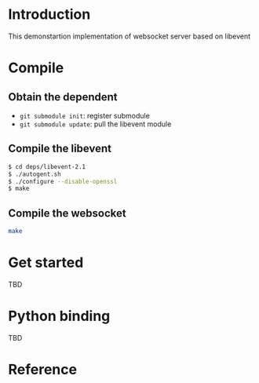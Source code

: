 # Introduction
This demonstartion implementation of websocket server based on libevent

# Compile
## Obtain the dependent
+ ``` git submodule init ```: register submodule 
+ ``` git submodule update ```: pull the libevent module

## Compile the libevent
``` bash
$ cd deps/libevent-2.1
$ ./autogent.sh
$ ./configure --disable-openssl
$ make
```

## Compile the websocket

``` bash
make
```

# Get started
TBD

# Python binding
TBD

# Reference
